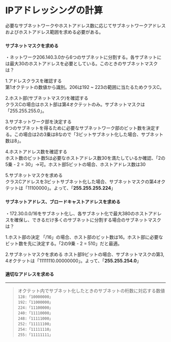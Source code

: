# IPアドレッシングの計算
必要なサブネットワークやホストアドレス数に応じてサブネットワークアドレスおよびホストアドレス範囲を求める必要がある。

### `サブネットマスクを求める`
・ネットワーク206.140.3.0から6つのサブネットに分割する。各サブネットには最大30のホストアドレスを必要としている。このときのサブネットマスクは？

1.アドレスクラスを確認する  
第1オクテットの数値から識別。206は192 ~ 223の範囲に当たるためクラスC。

2.ホスト部(サブネットマスク)を確認する  
クラスCの場合はホスト部は第4オクテットのみ。サブネットマスクは「255.255.255.0」。

3.サブネットワーク部を決定する  
6つのサブネットを得るために必要なサブネットワーク部のビット数を決定する。この場合は2の3乗は8なので「3ビットサブネット化した場合、サブネット数は8」。

4.ホストアドレス数を確認する  
ホスト数のビット数5は必要なホストアドレス数30を満たしているか確認、「2の5乗 - 2 = 30」→可。ホスト部5ビットの場合、ホストアドレス数は30

5.サブネットマスクを求める  
クラスCアドレスを3ビットサブネット化した場合、サブネットマスクの第4オクテットは「11100000」。よって、「**255.255.255.224**」

### `サブネットアドレス、ブロードキャストアドレスを求める`
・172.30.0.0/16をサブネット化し、各サブネット化で最大380のホストアドレスを確保し、できるだけ多くのサブネットに分割する場合のサブネットマスクは？

1.ホスト部の決定
「/16」の場合、ホスト部のビット数は16。ホスト部に必要なビット数を先に決定する。「2の9乗 - 2 = 510」だと最適。

2.サブネットマスクを求める
ホスト部9ビットの場合、サブネットマスクの第3, 4オクテットは「11111110.00000000」。よって、「**255.255.254.0**」

### `適切なアドレスを求める`


---
> オクテット内でサブネット化したときのサブネットの桁数に対応する数値  
> `128:「10000000」`  
> `192:「11000000」`  
> `224:「11100000」`  
> `240:「11110000」`  
> `248:「11111000」`  
> `252:「11111100」`  
> `254:「11111110」`  
> `255:「11111111」`
